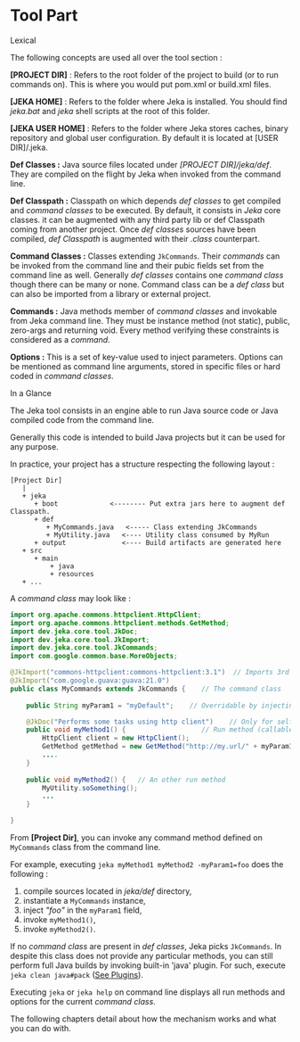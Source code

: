 # Tool Part

<span class="menuItem0">Lexical</span>

The following concepts are used all over the tool section :

__[PROJECT DIR]__ : Refers to the root folder of the project to build (or to run commands on). This is where you would put pom.xml or build.xml files.

__[JEKA HOME]__ : Refers to the folder where Jeka is installed. You should find _jeka.bat_ and _jeka_ shell scripts at the root of this folder.

__[JEKA USER HOME]__ : Refers to the folder where Jeka stores caches, binary repository and global user configuration. By default it is located at [USER DIR]/.jeka.

__Def Classes :__ Java source files located under _[PROJECT DIR]/jeka/def_. They are compiled on the flight by Jeka when invoked from the command line.

__Def Classpath :__ Classpath on which depends _def classes_ to get compiled and _command classes_ to be executed. 
By default, it consists in _Jeka_ core classes. it can be augmented with any third party lib or def Classpath coming 
from another project. 
Once _def classes_ sources have been compiled, _def Classpath_ is augmented with their _.class_ counterpart.

__Command Classes :__ Classes extending `JkCommands`. Their _commands_ can be invoked from the command line and 
their pubic fields set from the command line as well. Generally _def classes_ contains one _command class_ though there can be many or 
none. Command class can be a _def class_ but can also be imported from a library or external project.

__Commands :__ Java methods member of _command classes_ and invokable from Jeka command line. 
They must be instance method (not static), public, zero-args and returning void. Every method verifying these constraints is considered as a _command_.
 
__Options :__ This is a set of key-value used to inject parameters. Options can be mentioned 
as command line arguments, stored in specific files or hard coded in _command classes_.


<span class="menuItem0">In a Glance</span>

The Jeka tool consists in an engine able to run Java source code or Java compiled code from the command line.
 
Generally this code is intended to build Java projects but it can be used for any purpose.

In practice, your project has a structure respecting the following layout :

```
[Project Dir]
   |
   + jeka
      + boot             <-------- Put extra jars here to augment def Classpath.
      + def
         + MyCommands.java   <----- Class extending JkCommands
         + MyUtility.java   <---- Utility class consumed by MyRun
      + output              <---- Build artifacts are generated here
   + src
      + main
          + java
          + resources
   + ...
```

A _command class_ may look like :

```Java
import org.apache.commons.httpclient.HttpClient;
import org.apache.commons.httpclient.methods.GetMethod;
import dev.jeka.core.tool.JkDoc;
import dev.jeka.core.tool.JkImport;
import dev.jeka.core.tool.JkCommands;
import com.google.common.base.MoreObjects;

@JkImport("commons-httpclient:commons-httpclient:3.1")  // Imports 3rd party library to be used by def classes
@JkImport("com.google.guava:guava:21.0")
public class MyCommands extends JkCommands {    // The command class
    
    public String myParam1 = "myDefault";    // Overridable by injecting options in command line

    @JkDoc("Performs some tasks using http client")    // Only for self documentation purpose
    public void myMethod1() {                   // Run method (callable from command line)
        HttpClient client = new HttpClient();
        GetMethod getMethod = new GetMethod("http://my.url/" + myParam1);
        ....
    }
    
    public void myMethod2() {   // An other run method 
        MyUtility.soSomething();
        ...
    }

}
```

From __[Project Dir]__,  you can invoke any command method defined on `MyCommands` class from the command line.

For example, executing `jeka myMethod1 myMethod2 -myParam1=foo` does the following : 
1. compile sources located in _jeka/def_ directory,
2. instantiate a `MyCommands` instance,
3. inject _"foo"_ in the `myParam1` field,
4. invoke `myMethod1()`,
5. invoke `myMethod2()`.

If no _command class_ are present in _def classes_, Jeka picks `JkCommands`. In despite this class
does not provide any particular methods, you can still perform full Java builds by invoking built-in 'java' plugin. 
For such, execute `jeka clean java#pack` ([See Plugins](#Plugins)).

Executing `jeka` or `jeka help` on command line displays all run methods and options for the current _command class_.

The following chapters detail about how the mechanism works and what you can do with.



